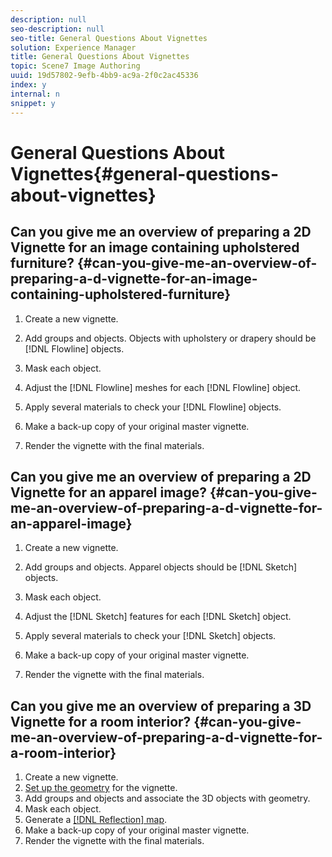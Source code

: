 ```yaml
---
description: null
seo-description: null
seo-title: General Questions About Vignettes
solution: Experience Manager
title: General Questions About Vignettes
topic: Scene7 Image Authoring
uuid: 19d57802-9efb-4bb9-ac9a-2f0c2ac45336
index: y
internal: n
snippet: y
---
```


# General Questions About Vignettes{#general-questions-about-vignettes}

## Can you give me an overview of preparing a 2D Vignette for an image containing upholstered furniture? {#can-you-give-me-an-overview-of-preparing-a-d-vignette-for-an-image-containing-upholstered-furniture}

1. Create a new vignette. 
1. Add groups and objects. Objects with upholstery or drapery should be [!DNL Flowline] objects. 
1. Mask each object. 
1. Adjust the [!DNL Flowline] meshes for each [!DNL Flowline] object. 

1. Apply several materials to check your [!DNL Flowline] objects. 
1. Make a back-up copy of your original master vignette. 
1. Render the vignette with the final materials.

## Can you give me an overview of preparing a 2D Vignette for an apparel image? {#can-you-give-me-an-overview-of-preparing-a-d-vignette-for-an-apparel-image}

1. Create a new vignette. 
1. Add groups and objects. Apparel objects should be [!DNL Sketch] objects. 
1. Mask each object. 
1. Adjust the [!DNL Sketch] features for each [!DNL Sketch] object. 

1. Apply several materials to check your [!DNL Sketch] objects. 
1. Make a back-up copy of your original master vignette. 
1. Render the vignette with the final materials.

## Can you give me an overview of preparing a 3D Vignette for a room interior? {#can-you-give-me-an-overview-of-preparing-a-d-vignette-for-a-room-interior}

1. Create a new vignette. 
1. [Set up the geometry](../c-vat-3d-mod-pg/c-vat-create-geo/c-vat-abt-geo.md#concept-5d07c29f27834afe8e46852c7c71db9c) for the vignette. 
1. Add groups and objects and associate the 3D objects with geometry. 
1. Mask each object. 
1. Generate a [ [!DNL Reflection] map](../c-vat-refl-pg/t-vat-create-refl-map.md#task-d9fd1e5c60df440098920cc955b279c6). 
1. Make a back-up copy of your original master vignette. 
1. Render the vignette with the final materials.

